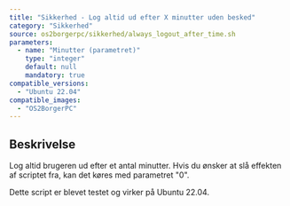 ```yaml
---
title: "Sikkerhed - Log altid ud efter X minutter uden besked"
category: "Sikkerhed"
source: os2borgerpc/sikkerhed/always_logout_after_time.sh
parameters:
  - name: "Minutter (parametret)"
    type: "integer"
    default: null
    mandatory: true
compatible_versions:
  - "Ubuntu 22.04"
compatible_images:
  - "OS2BorgerPC"
---
```


## Beskrivelse
Log altid brugeren ud efter et antal minutter.
Hvis du ønsker at slå effekten af scriptet fra, kan det køres med parametret "0".

Dette script er blevet testet og virker på Ubuntu 22.04.